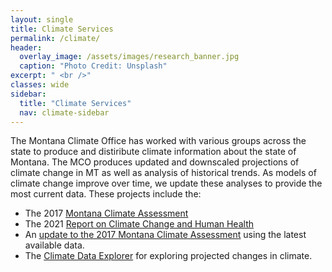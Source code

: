 ```yaml
---
layout: single
title: Climate Services
permalink: /climate/
header:
  overlay_image: /assets/images/research_banner.jpg
  caption: "Photo Credit: Unsplash"
excerpt: " <br />"
classes: wide
sidebar:
  title: "Climate Services"
  nav: climate-sidebar
---
```

 
The Montana Climate Office has worked with various groups across the state to produce and distiribute climate information about the state of Montana. The MCO produces updated and downscaled projections of climate change in MT as well as analysis of historical trends. As models of climate change improve over time, we update these analyses to provide the most current data. These projects include the:

- The 2017 [Montana Climate Assessment](http://montanaclimate.org/chapter/title-page)
- The 2021 [Report on Climate Change and Human Health](http://montanaclimate.org/c2h2_1introduction)
- An [update to the 2017 Montana Climate Assessment](https://mt-climate-office.github.io/MCA/) using the latest available data.
- The [Climate Data Explorer](https://fcfc-mesonet-staging.cfc.umt.edu/climate/) for exploring projected changes in climate.